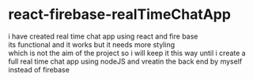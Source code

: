 # react-firebase-realTimeChatApp
i have created real time chat app using react and fire base   
its functional and it works but it needs more styling   
which is not the aim of the project so i will keep it this way until i create a full real time chat app using nodeJS and vreatin the back end by myself  instead of firebase
